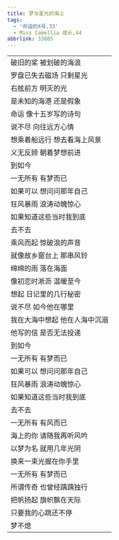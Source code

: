 ```yaml
---
title: 梦与星光的海上
tags:
  - '命运的X号,33'
  - Miss Camellia 成长,44
abbrlink: 33885
---
```

|      |
|--|
|破旧的桨 被划破的海浪|
|罗盘已失去磁场 只剩星光|
|右舷前方 明灭的光|
|是未知的海港 还是假象|
|命运 像十五岁写的诗句|
|说不尽 向往远方心情|
|想乘着船远行 想去看海上风景|
|义无反顾 朝着梦想前进|
|到如今|
|一无所有 有梦而已|
|如果可以 想问问那年自己|
|狂风暴雨 浪涛动魄惊心|
|如果知道这些当时我到底|
|去不去|
|乘风而起 惊破浪的声音|
|就像故乡窗台上 那串风铃|
|绵绵的雨 落在海面|
|像初恋时淅沥 温暖至今|
|想起 日记里的几行秘密|
|说不尽 如今他在哪里|
|我在大海中想起 他在人海中沉溺|
|他写的信 是否无法投递|
|到如今|
|一无所有 有梦而已|
|如果可以 想问问那年自己|
|狂风暴雨 浪涛动魄惊心|
|如果知道这些当时我到底|
|去不去|
|一无所有 有风而已|
|海上的你 请随我再听风吟|
|以梦为名 就用几年光阴|
|换来一束光握在你手里|
|一无所有 有梦而已|
|所谓传奇 也曾经踽踽独行|
|把帆扬起 旗帜飘在天际|
|只要我的心跳还不停|
|梦不熄|